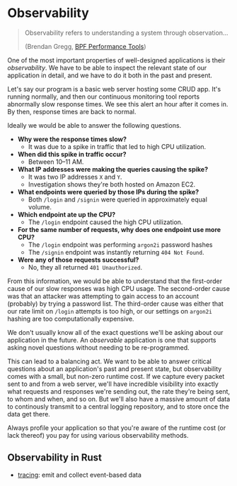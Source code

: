 # Observability

> Observability refers to understanding a system through observation…
> 
> (Brendan Gregg, [BPF Performance Tools][bpf-perf-tools])

[bpf-perf-tools]: https://www.brendangregg.com/bpf-performance-tools-book.html


One of the most important properties of well-designed applications is their *observability*. We have to be able to inspect the relevant state of our application in detail, and we have to do it both in the past and present. 

Let's say our program is a basic web server hosting some CRUD app. It's running normally, and then our continuous monitoring tool reports abnormally slow response times. We see this alert an hour after it comes in. By then, response times are back to normal.

Ideally we would be able to answer the following questions.

- **Why were the response times slow?**
  - It was due to a spike in traffic that led to high CPU utilization.
- **When did this spike in traffic occur?**
  - Between 10–11 AM.
- **What IP addresses were making the queries causing the spike?**
  - It was two IP addresses `X` and `Y`.
  - Investigation shows they're both hosted on Amazon EC2.
- **What endpoints were queried by those IPs during the spike?** 
  - Both `/login` and `/signin` were queried in approximately equal volume.
- **Which endpoint ate up the CPU?**
  - The `/login` endpoint caused the high CPU utilization.
- **For the same number of requests, why does one endpoint use more CPU?**
  - The `/login` endpoint was performing `argon2i` password hashes
  - The `/signin` endpoint was instantly returning `404 Not Found`.
- **Were any of those requests successful?**
  - No, they all returned `401 Unauthorized`.

From this information, we would be able to understand that the first-order cause of our slow responses was high CPU usage. The second-order cause was that an attacker was attempting to gain access to an account (probably) by trying a password list. The third-order cause was either that our rate limit on `/login` attempts is too high, or our settings on `argon2i` hashing are too computationally expensive.

We don't usually know all of the exact questions we'll be asking about our application in the future. An *observable* application is one that supports asking novel questions without needing to be re-programmed.

This can lead to a balancing act. We want to be able to answer critical questions about an application's past and present state, but observability comes with a small, but non-zero runtime cost. If we capture every packet sent to and from a web server, we'll have incredible visibility into exactly what requests and responses we're sending out, the rate they're being sent, to whom and when, and so on. But we'll also have a massive amount of data to continously transmit to a central logging repository, and to store once the data get there.

Always profile your application so that you're aware of the runtime cost (or lack thereof) you pay for using various observability methods.


## Observability in Rust

- [tracing](./tracing.md): emit and collect event-based data